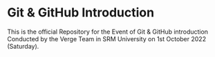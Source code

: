 # Git & GitHub Introduction

This is the official Repository for the Event of Git & GitHub introduction Conducted by the Verge Team in SRM University on 1st October 2022 (Saturday).
